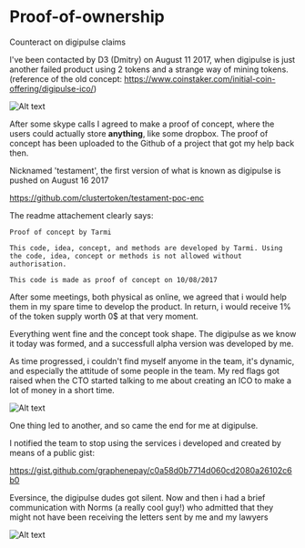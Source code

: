 # Proof-of-ownership
Counteract on digipulse claims


I've been contacted by D3 (Dmitry) on August 11 2017, when digipulse is just another failed product using 2 tokens and a strange way of mining tokens. (reference of the old concept: https://www.coinstaker.com/initial-coin-offering/digipulse-ico/)

![Alt text](https://monosnap.com/image/N4U0PuDSyk4xe56iMKzIkwieK7Uo5D.png)

After some skype calls I agreed to make a proof of concept, where the users could actually store **anything**, like some dropbox.
The proof of concept has been uploaded to the Github of a project that got my help back then.

Nicknamed 'testament', the first version of what is known as digipulse is pushed on August 16 2017

https://github.com/clustertoken/testament-poc-enc

The readme attachement clearly says:

```
Proof of concept by Tarmi

This code, idea, concept, and methods are developed by Tarmi. Using the code, idea, concept or methods is not allowed without authorisation.

This code is made as proof of concept on 10/08/2017
```

After some meetings, both physical as online, we agreed that i would help them in my spare time to develop the product.
In return, i would receive 1% of the token supply worth 0$ at that very moment.

Everything went fine and the concept took shape. The digipulse as we know it today was formed, and a successfull alpha version was developed by me.

As time progressed, i couldn't find myself anyome in the team, it's dynamic, and especially the attitude of some people in the team.
My red flags got raised when the CTO started talking to me about creating an ICO to make a lot of money in a short time.

![Alt text](https://monosnap.com/image/OC8mJCw6EtY6TtWnj0921QWS90brzE.png)

One thing led to another, and so came the end for me at digipulse.

I notified the team to stop using the services i developed and created by means of a public gist:

https://gist.github.com/graphenepay/c0a58d0b7714d060cd2080a26102c6b0

Eversince, the digipulse dudes got silent. Now and then i had a brief communication with Norms (a really cool guy!) who admitted that they might not have been receiving the letters sent by me and my lawyers

![Alt text](https://monosnap.com/image/R5V9uQYElnFkbIgz192glb1OJUrG71.png)

